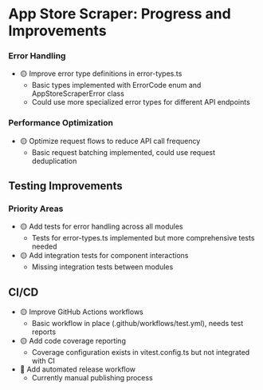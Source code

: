 # App Store Scraper: Progress and Improvements

### Error Handling

- 🟡 Improve error type definitions in error-types.ts
  - Basic types implemented with ErrorCode enum and AppStoreScraperError class
  - Could use more specialized error types for different API endpoints

### Performance Optimization

- 🟡 Optimize request flows to reduce API call frequency
  - Basic request batching implemented, could use request deduplication

## Testing Improvements

### Priority Areas

- 🟡 Add tests for error handling across all modules
  - Tests for error-types.ts implemented but more comprehensive tests needed
- 🟡 Add integration tests for component interactions
  - Missing integration tests between modules

## CI/CD

- 🟡 Improve GitHub Actions workflows
  - Basic workflow in place (.github/workflows/test.yml), needs test reports
- 🟡 Add code coverage reporting
  - Coverage configuration exists in vitest.config.ts but not integrated with CI
- 🔄 Add automated release workflow
  - Currently manual publishing process
